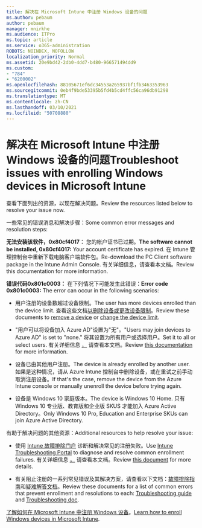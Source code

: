 ```yaml
---
title: 解决在 Microsoft Intune 中注册 Windows 设备的问题
ms.author: pebaum
author: pebaum
manager: mnirkhe
ms.audience: ITPro
ms.topic: article
ms.service: o365-administration
ROBOTS: NOINDEX, NOFOLLOW
localization_priority: Normal
ms.assetid: 20e9bd42-2db0-4dd7-b480-966571494dd9
ms.custom:
- "784"
- "6200002"
ms.openlocfilehash: 88105671ef6dc34553a265937bf1fb3463353963
ms.sourcegitcommit: 0eb4f9bde53395b5fd4b5cd4ffc56ca96db91298
ms.translationtype: MT
ms.contentlocale: zh-CN
ms.lasthandoff: 03/10/2021
ms.locfileid: "50708880"
---
```

# <a name="troubleshoot-issues-with-enrolling-windows-devices-in-microsoft-intune"></a><span data-ttu-id="78b47-102">解决在 Microsoft Intune 中注册 Windows 设备的问题</span><span class="sxs-lookup"><span data-stu-id="78b47-102">Troubleshoot issues with enrolling Windows devices in Microsoft Intune</span></span>

<span data-ttu-id="78b47-103">查看下面列出的资源，以现在解决问题。</span><span class="sxs-lookup"><span data-stu-id="78b47-103">Review the resources listed below to resolve your issue now.</span></span>
  
<span data-ttu-id="78b47-104">一些常见的错误消息和解决步骤：</span><span class="sxs-lookup"><span data-stu-id="78b47-104">Some common error messages and resolution steps:</span></span>
  
 <span data-ttu-id="78b47-105">**无法安装该软件，0x80cf4017：** 您的帐户证书已过期。</span><span class="sxs-lookup"><span data-stu-id="78b47-105">**The software cannot be installed, 0x80cf4017:** Your account certificate has expired.</span></span> <span data-ttu-id="78b47-106">在 Intune 管理控制台中重新下载电脑客户端软件包。</span><span class="sxs-lookup"><span data-stu-id="78b47-106">Re-download the PC Client software package in the Intune Admin Console.</span></span> <span data-ttu-id="78b47-107">有关详细信息，请查看本文档。</span><span class="sxs-lookup"><span data-stu-id="78b47-107">Review this documentation for more information.</span></span>
  
 <span data-ttu-id="78b47-108">**错误代码0x801c0003：** 在下列情况下可能发生此错误：</span><span class="sxs-lookup"><span data-stu-id="78b47-108">**Error code 0x801c0003:** The error can occur in the following scenarios:</span></span>
  
-  <span data-ttu-id="78b47-109">用户注册的设备数超过设备限制。</span><span class="sxs-lookup"><span data-stu-id="78b47-109">The user has more devices enrolled than the device limit.</span></span> <span data-ttu-id="78b47-110">查看这些文档[以删除设备或](https://docs.microsoft.com/intune/devices-wipe)[更改设备限制](https://docs.microsoft.com/intune/enrollment-restrictions-set#set-device-limit-restrictions)。</span><span class="sxs-lookup"><span data-stu-id="78b47-110">Review these documents to [remove a device](https://docs.microsoft.com/intune/devices-wipe) or [change the device limit](https://docs.microsoft.com/intune/enrollment-restrictions-set#set-device-limit-restrictions).</span></span>

-  <span data-ttu-id="78b47-111">"用户可以将设备加入 Azure AD"设置为"无"。</span><span class="sxs-lookup"><span data-stu-id="78b47-111">"Users may join devices to Azure AD" is set to "none."</span></span> <span data-ttu-id="78b47-112">将其设置为所有用户或选择用户。</span><span class="sxs-lookup"><span data-stu-id="78b47-112">Set it to all or select users.</span></span> <span data-ttu-id="78b47-113">有关详细信息 [，](https://docs.microsoft.com/azure/active-directory/device-management-azure-portal#configure-device-settings) 请查看本文档。</span><span class="sxs-lookup"><span data-stu-id="78b47-113">Review [this documentation](https://docs.microsoft.com/azure/active-directory/device-management-azure-portal#configure-device-settings) for more information.</span></span>

-  <span data-ttu-id="78b47-114">设备已由其他用户注册。</span><span class="sxs-lookup"><span data-stu-id="78b47-114">The device is already enrolled by another user.</span></span> <span data-ttu-id="78b47-115">如果是这种情况，请从 Azure Intune 控制台中删除设备，或在重试之前手动取消注册设备。</span><span class="sxs-lookup"><span data-stu-id="78b47-115">If that's the case, remove the device from the Azure Intune console or manually unenroll the device before trying again.</span></span>

-  <span data-ttu-id="78b47-116">设备是 Windows 10 家庭版本。</span><span class="sxs-lookup"><span data-stu-id="78b47-116">The device is Windows 10 Home.</span></span> <span data-ttu-id="78b47-117">只有 Windows 10 专业版、教育版和企业版 SKUS 才能加入 Azure Active Directory。</span><span class="sxs-lookup"><span data-stu-id="78b47-117">Only Windows 10 Pro, Education and Enterprise SKUs can join Azure Active Directory.</span></span>

<span data-ttu-id="78b47-118">有助于解决问题的其他资源：</span><span class="sxs-lookup"><span data-stu-id="78b47-118">Additional resources to help resolve your issue:</span></span>
  
-  <span data-ttu-id="78b47-119">使用 [Intune 故障排除门户](https://devicemanagement.microsoft.com/#blade/Microsoft_Intune_DeviceSettings/TroubleshootBlade) 诊断和解决常见的注册失败。</span><span class="sxs-lookup"><span data-stu-id="78b47-119">Use [Intune Troubleshooting Portal](https://devicemanagement.microsoft.com/#blade/Microsoft_Intune_DeviceSettings/TroubleshootBlade) to diagnose and resolve common enrollment failures.</span></span> <span data-ttu-id="78b47-120">有关详细信息 [，](https://docs.microsoft.com/intune/help-desk-operators) 请查看本文档。</span><span class="sxs-lookup"><span data-stu-id="78b47-120">Review [this document](https://docs.microsoft.com/intune/help-desk-operators) for more details.</span></span>

-  <span data-ttu-id="78b47-121">有关阻止注册的一系列常见错误及其解决方案，请查看以下文档：[故障排除指南](https://support.microsoft.com/help/4089533/troubleshooting-windows-device-enrollment-problems-in-microsoft-intune)和[疑难解答文档](https://docs.microsoft.com/troubleshoot/mem/intune/troubleshoot-device-enrollment-in-intune)。</span><span class="sxs-lookup"><span data-stu-id="78b47-121">Review these documents for a list of common errors that prevent enrollment and resolutions to each: [Troubleshooting guide](https://support.microsoft.com/help/4089533/troubleshooting-windows-device-enrollment-problems-in-microsoft-intune) and [Troubleshooting doc](https://docs.microsoft.com/troubleshoot/mem/intune/troubleshoot-device-enrollment-in-intune).</span></span>

<span data-ttu-id="78b47-122">[了解如何在 Microsoft Intune 中注册 Windows 设备](https://docs.microsoft.com/intune/windows-enroll)。</span><span class="sxs-lookup"><span data-stu-id="78b47-122">[Learn how to enroll Windows devices in Microsoft Intune](https://docs.microsoft.com/intune/windows-enroll).</span></span>
